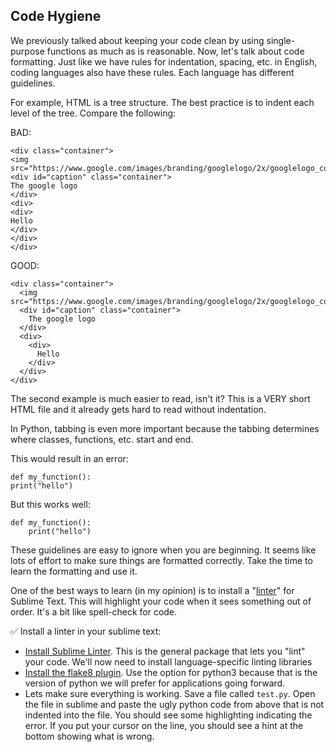 ## Code Hygiene
We previously talked about keeping your code clean by using single-purpose functions as much as is reasonable. Now, let's talk about code formatting. Just like we have rules for indentation, spacing, etc. in English, coding languages also have these rules. Each language has different guidelines.

For example, HTML is a tree structure. The best practice is to indent each level of the tree. Compare the following:

BAD:
```
<div class="container">
<img src="https://www.google.com/images/branding/googlelogo/2x/googlelogo_color_120x44dp.png">
<div id="caption" class="container">
The google logo
</div>
<div>
<div>
Hello
</div>
</div>
</div>
```
GOOD:
```
<div class="container">
  <img src="https://www.google.com/images/branding/googlelogo/2x/googlelogo_color_120x44dp.png">
  <div id="caption" class="container">
    The google logo
  </div>
  <div>
    <div>
      Hello
    </div>
  </div>
</div>
```
The second example is much easier to read, isn't it? This is a VERY short HTML file and it already gets hard to read without indentation.

In Python, tabbing is even more important because the tabbing determines where classes, functions, etc. start and end.

This would result in an error:
```
def my_function():
print("hello")
```
But this works well:
```
def my_function():
    print("hello")
```
These guidelines are easy to ignore when you are beginning. It seems like lots of effort to make sure things are formatted correctly. Take the time to learn the formatting and use it.

One of the best ways to learn (in my opinion) is to install a "[linter](https://en.wikipedia.org/wiki/Lint_(software))" for Sublime Text. This will highlight your code when it sees something out of order. It's a bit like spell-check for code.

:white_check_mark: Install a linter in your sublime text:
* [Install Sublime Linter](http://sublimelinter.readthedocs.io/en/latest/installation.html#installing-via-pc). This is the general package that lets you "lint" your code. We'll now need to install language-specific linting libraries
* [Install the flake8 plugin](https://github.com/SublimeLinter/SublimeLinter-flake8). Use the option for python3 because that is the version of python we will prefer for applications going forward.
* Lets make sure everything is working. Save a file called `test.py`. Open the file in sublime and paste the ugly python code from above that is not indented into the file. You should see some highlighting indicating the error. If you put your cursor on the line, you should see a hint at the bottom showing what is wrong.